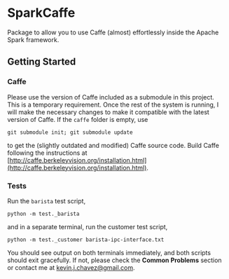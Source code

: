 # SparkCaffe
Package to allow you to use Caffe (almost) effortlessly inside the Apache Spark framework. 

## Getting Started

### Caffe
Please use the version of Caffe included as a submodule in this project. This is a temporary requirement. Once the rest of the system is running, I will make the necessary changes to make it compatible with the latest version of Caffe. If the `caffe` folder is empty, use

    git submodule init; git submodule update

to get the (slightly outdated and modified) Caffe source code. Build Caffe following the instructions at [http://caffe.berkeleyvision.org/installation.html](http://caffe.berkeleyvision.org/installation.html).

### Tests
Run the `barista` test script,

    python -m test._barista

and in a separate terminal, run the customer test script,

    python -m test._customer barista-ipc-interface.txt

You should see output on both terminals immediately, and both scripts should exit gracefully. If not, please check the **Common Problems** section or contact me at kevin.j.chavez@gmail.com.
